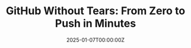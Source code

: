 ---
title: 'GitHub Without Tears: From Zero to Push in Minutes'
summary: 'Learn GitHub essentials in 30 minutes. No programming experience required.'
tags:
  - Science
date: "2025-01-07T00:00:00Z"

# Optional external URL for project (replaces project detail page).
external_link: https://github-without-tears.netlify.app/
image:
  focal_point: Smart
--- 